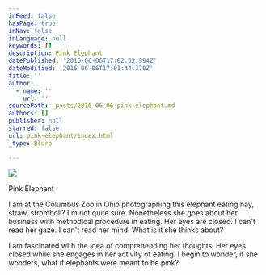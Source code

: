 ```yaml
---
inFeed: false
hasPage: true
inNav: false
inLanguage: null
keywords: []
description: Pink Elephant
datePublished: '2016-06-06T17:02:32.994Z'
dateModified: '2016-06-06T17:01:44.370Z'
title: ''
author:
  - name: ''
    url: ''
sourcePath: _posts/2016-06-06-pink-elephant.md
authors: []
publisher: null
starred: false
url: pink-elephant/index.html
_type: Blurb

---
```

![](https://the-grid-user-content.s3-us-west-2.amazonaws.com/b114ffb6-6071-4244-b118-434717a3091b.jpg)

Pink Elephant

I am at the Columbus Zoo in Ohio photographing this elephant eating hay, straw, stromboli? I'm not quite sure. Nonetheless she goes about her business with methodical procedure in eating. Her eyes are closed. I can't read her gaze. I can't read her mind. What is it she thinks about? 

I am fascinated with the idea of comprehending her thoughts. Her eyes closed while she engages in her activity of eating. I begin to wonder, if she wonders, what if elephants were meant to be pink?